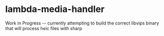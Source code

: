# lambda-media-handler

Work in Progress
-- currently attempting to build the correct libvips binary that will process heic files with sharp
